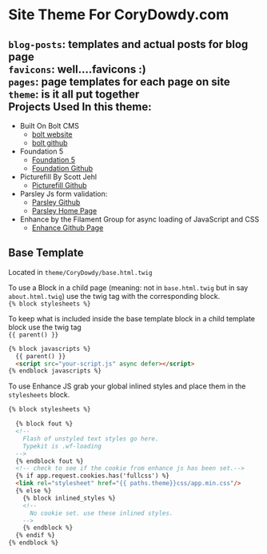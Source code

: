 Site Theme For CoryDowdy.com
====  
```blog-posts```: templates and actual posts for blog page  
```favicons```: well....favicons :)  
```pages```: page templates for each page on site  
```theme```: is it all put together  
Projects Used In this theme:
-----
* Built On Bolt CMS
  * [bolt website](http://bolt.cm)
  * [bolt github](https://github.com/bolt/bolt) 
* Foundation 5
  * [Foundation 5](http://foundation.zurb.com/) 
  * [Foundation  Github](https://github.com/zurb/foundation)
* Picturefill By Scott Jehl
  * [Picturefill Github](https://github.com/scottjehl/picturefill)
* Parsley Js form validation:
  * [Parsley Github](https://github.com/guillaumepotier/Parsley.js/)
  * [Parsley Home Page](http://parsleyjs.org/)
* Enhance by the Filament Group for async loading of JavaScript and CSS
  * [Enhance Github Page](https://github.com/filamentgroup/enhance)   


Base Template
-------------  
Located in ```theme/CoryDowdy/base.html.twig```  

To use a Block in a child page (meaning: not in ```base.html.twig``` but in say ```about.html.twig```) use the twig tag with the corresponding block.  
```{% block stylesheets %}```  

To keep what is included inside the base template block in a child template block use the twig tag  
```{{ parent() }}```  

```HTML
{% block javascripts %}
  {{ parent() }}  
  <script src="your-script.js" async defer></script>  
{% endblock javascripts %}  
```  

To use Enhance JS grab your global inlined styles and place them in the ```stylesheets``` block.   
```HTML
{% block stylesheets %}  

  {% block fout %}
  <!-- 
    Flash of unstyled text styles go here.  
    Typekit is .wf-loading
  -->  
  {% endblock fout %}
  <!-- check to see if the cookie from enhance js has been set.-->
  {% if app.request.cookies.has('fullcss') %}  
  <link rel="stylesheet" href="{{ paths.theme}}css/app.min.css"/>
  {% else %}  
    {% block inlined_styles %}  
    <!--  
      No cookie set. use these inlined styles.
    -->
    {% endblock %}
  {% endif %}
{% endblock %}
```
